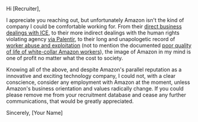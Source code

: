 Hi [Recruiter],

I appreciate you reaching out, but unfortunately Amazon isn't the kind of company I could be comfortable working for. From their [direct business dealings with ICE](https://www.washingtonpost.com/technology/2018/10/23/amazon-met-with-ice-officials-over-facial-recognition-system-that-could-identify-immigrants/?utm_term=.726752e1ff5c), to their more indirect dealings with the human rights violating agency [via Palentir](https://www.businessinsider.com/amazon-employees-letter-protest-palantir-ice-camps-2019-7), to their long and unapologetic record of [worker abuse and exploitation](https://www.theverge.com/2018/4/16/17243026/amazon-warehouse-jobs-worker-conditions-bathroom-breaks) (not to mention the documented [poor quality of life of white-collar Amazon workers](https://www.nytimes.com/2015/08/16/technology/inside-amazon-wrestling-big-ideas-in-a-bruising-workplace.html)), the image of Amazon in my mind is one of profit no matter what the cost to society.

Knowing all of the above, and despite Amazon's parallel reputation as a innovative and exciting technology company, I could not, with a clear conscience, consider any employment with Amazon at the moment, unless Amazon's business orientation and values radically change. If you could please remove me from your recruitment database and cease any further communications, that would be greatly appreciated.

Sincerely,
[Your Name]
